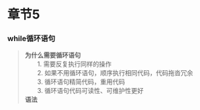 # 章节5
### while循环语句  
> **为什么需要循环语句**  
> &ensp;&ensp;&ensp;&ensp;1. 需要反复执行同样的操作  
> &ensp;&ensp;&ensp;&ensp;2. 如果不用循环语句，顺序执行相同代码，代码拖沓冗余  
> &ensp;&ensp;&ensp;&ensp;3. 循环语句精简代码，重用代码    
> &ensp;&ensp;&ensp;&ensp;3. 循环语句代码可读性、可维护性更好  
> **语法**  
> 
